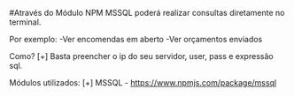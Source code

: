 #Através do Módulo NPM MSSQL poderá realizar consultas diretamente no terminal.

Por exemplo:
-Ver encomendas em aberto
-Ver orçamentos enviados

Como?
[+] Basta preencher o ip do seu servidor, user, pass e expressão sql.

Módulos utilizados:
[+] MSSQL - https://www.npmjs.com/package/mssql
